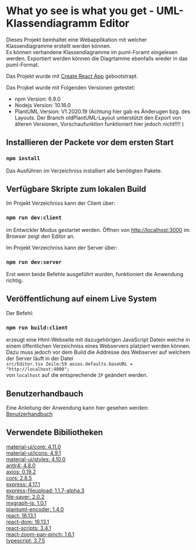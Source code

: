 # What yo see is what you get - UML-Klassendiagramm Editor

Dieses Projekt beinhaltet eine Webapplikation mit welcher Klassendiagramme erstellt werden können. <br>
Es können verhandene Klassendiagramme im puml-Foramt eingelesen werden. 
Exportiert werden können die Diagrtamme ebenfalls wieder in das puml-Format.

Das Projekt wurde mit [Create React App](https://github.com/facebook/create-react-app) gebootstrapt.

Das Projket wurde mit Folgenden Versionen getestet:
- npm Version: 6.9.0
- Nodejs Version: 10.16.0
- PlantUML Version: V1.2020.19  (Achtung hier gab es Änderugen bzg. des Layouts. Der Branch oldPlantUML-Layout unterstützt den Export von älteren Versionen, Vorschaufunktion funktioniert hier jedoch nicht!!!! )

## Installieren der Packete vor dem ersten Start

### `npm install`

Das Ausführen im Verzeichniss installiert alle benötigten Pakete.

## Verfügbare Skripte zum lokalen Build

Im Projekt Verzeichniss kann der Client über:

### `npm run dev:client`

im Entwickler Modus gestartet werden. 
Öffnen von [http://localhost:3000](http://localhost:3000) im Browser zeigt den Editor an.


Im Projekt Verzeichniss kann der Server über:

### `npm run dev:server`


Erst wenn beide Befehle ausgeführt wurden, funktioniert die Anwendung richtig.


## Veröffentlichung auf einem Live System

Der Befehl:

### `npm run build:client`

erzeugt eine Html-Webseite mit dazugehörigen JavaScript Datein 
welche in einem öffentlichen Verzeichniss eines Webservers platziert werden können. <br>
Dazu muss jedoch vor dem Build die Addresse des Webserver auf welchem der Server läuft in der 
Datei <br> `src/Editor.tsx Zeile:59 axios.defaults.baseURL = "http://localhost:4000";` <br> von `localhost` auf die entsprechende `IP` geändert werden. 

## Benutzerhandbauch

Eine Anleitung der Anwendung kann hier gesehen werden:
[Benutzerhandbuch](Benutzerhandbuch.pdf)



## Verwendete Bibiliotheken

[material-ui/core: 4.11.0](https://www.npmjs.com/package/@material-ui/core)<br>
[material-ui/icons: 4.9.1](https://www.npmjs.com/package/@material-ui/icons)<br>
[material-ui/styles: 4.10.0](https://www.npmjs.com/package/@material-ui/styles)<br>
[antlr4: 4.8.0](https://www.npmjs.com/package/antlr4)<br>
[axios: 0.19.2](https://www.npmjs.com/package/axios)<br>
[cors: 2.8.5](https://www.npmjs.com/package/cors)<br>
[express: 4.17.1](https://www.npmjs.com/package/express)<br>
[express-fileupload: 1.1.7-alpha.3](https://www.npmjs.com/package/express-fileupload)<br>
[file-saver: 2.0.2](https://www.npmjs.com/package/file-saver)<br>
[mxgraph-js: 1.0.1](https://www.npmjs.com/package/mxgraph-js)<br>
[plantuml-encoder: 1.4.0](https://www.npmjs.com/package/plantuml-encoder)<br>
[react: 16.13.1](https://www.npmjs.com/package/react)<br>
[react-dom: 16.13.1](https://www.npmjs.com/package/react-dom)<br>
[react-scripts: 3.4.1](https://www.npmjs.com/package/react-scripts)<br>
[react-zoom-pan-pinch: 1.6.1](https://www.npmjs.com/package/react-zoom-pan-pinch)<br>
[typescript: 3.7.5](https://www.npmjs.com/package/typescript)<br>
